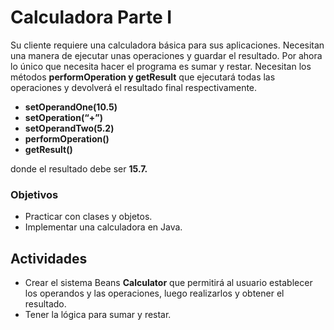 # Calculadora Parte I

Su cliente requiere una calculadora básica para sus aplicaciones. Necesitan una manera de ejecutar unas operaciones y guardar el resultado. Por ahora lo único que necesita hacer el programa es sumar y restar. Necesitan los métodos **performOperation y getResult** que ejecutará todas las operaciones y devolverá el resultado final respectivamente.

- **setOperandOne(10.5)**
- **setOperation(“+”)**
- **setOperandTwo(5.2)**
- **performOperation()**
- **getResult()**

donde el resultado debe ser **15.7.**

### Objetivos

- Practicar con clases y objetos.
- Implementar una calculadora en Java.

## Actividades

- Crear el sistema Beans **Calculator** que permitirá al usuario establecer los operandos y las operaciones, luego realizarlos y obtener el resultado.
- Tener la lógica para sumar y restar.
